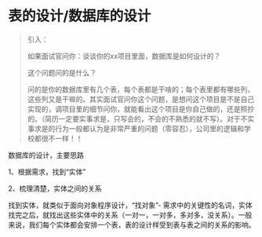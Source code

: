 # 表的设计/数据库的设计

> 引入：
>
> 如果面试官问你：谈谈你的xx项目里面，数据库是如何设计的？
>
> 这个问题问的是什么？
>
> 问的是你的数据库里有几个表，每个表都是干啥的；每个表里都有哪些列，这些列又是干嘛的。其实面试官问你这个问题，是想问这个项目是不是自己实现的，调项目里的细节问你，就能看出这个项目是你自己做的，还是照抄的。（简历一定要实事求是，只写会的，不会的不熟悉的就不写）。对于不实事求是的行为一般都认为是非常严重的问题（零容忍），公司里的逻辑和学校都很不一样！！

数据库的设计，主要思路

1、根据需求，找到“实体”

2、梳理清楚，实体之间的关系

找到实体，就类似于面向对象程序设计，“找对象”- 需求中的关键性的名词，实体找完之后，就找出这些实体中的关系（一对一，一对多，多对多，没关系）。一般来说，我们每个实体都会安排一个表，表的设计样受到表与表之间的关系的影响。